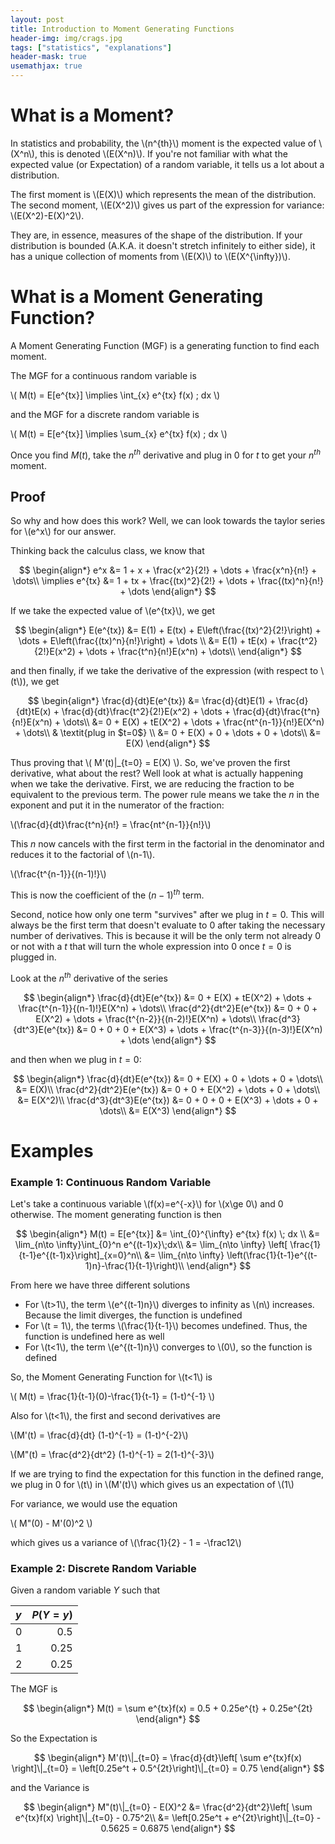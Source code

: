 ```yaml
---
layout: post
title: Introduction to Moment Generating Functions
header-img: img/crags.jpg
tags: ["statistics", "explanations"]
header-mask: true
usemathjax: true
---
```


# What is a Moment?

In statistics and probability, the \\(n^{th}\\) moment is the expected value of \\(X^n\\), this is denoted \\(E(X^n)\\). If you're not familiar with what the expected value (or Expectation) of a random variable, it tells us a lot about a distribution. 

The first moment is \\(E(X)\\) which represents the mean of the distribution. The second moment, \\(E(X^2)\\) gives us part of the expression for variance: \\(E(X^2)-E(X)^2\\).

They are, in essence, measures of the shape of the distribution. If your distribution is bounded (A.K.A. it doesn't stretch infinitely to either side), it has a unique collection of moments from \\(E(X)\\) to \\(E(X^{\infty})\\).

# What is a Moment Generating Function?

A Moment Generating Function (MGF) is a generating function to find each moment. 

The MGF for a continuous random variable is

\\(
    M(t) = E[e^{tx}] \implies \int_{x} e^{tx} f(x) \; dx 
\\)

and the MGF for a discrete random variable is

\\(
    M(t) = E[e^{tx}] \implies \sum_{x} e^{tx} f(x) \; dx 
\\)

Once you find $M(t)$, take the $n^{th}$ derivative and plug in $0$ for $t$ to get your $n^{th}$ moment.

## Proof

So why and how does this work? Well, we can look towards the taylor series for \\(e^x\\) for our answer.

Thinking back the calculus class, we know that 

$$
    \begin{align*}
    e^x &= 1 + x + \frac{x^2}{2!} + \dots + \frac{x^n}{n!} + \dots\\
    \implies e^{tx} &= 1 + tx + \frac{(tx)^2}{2!} + \dots + \frac{(tx)^n}{n!} + \dots
    \end{align*}
$$

If we take the expected value of \\(e^{tx}\\), we get

$$
\begin{align*}
    E(e^{tx}) &= E(1) + E(tx) + E\left(\frac{(tx)^2}{2!}\right) + \dots + E\left(\frac{(tx)^n}{n!}\right) + \dots \\
    &= E(1) + tE(x) + \frac{t^2}{2!}E(x^2) + \dots + \frac{t^n}{n!}E(x^n) + \dots\\
    \end{align*}
$$

and then finally, if we take the derivative of the expression (with respect to \\(t\\)), we get

$$
    \begin{align*}
        \frac{d}{dt}E(e^{tx}) &= \frac{d}{dt}E(1) + \frac{d}{dt}tE(x) + \frac{d}{dt}\frac{t^2}{2!}E(x^2) + \dots + \frac{d}{dt}\frac{t^n}{n!}E(x^n) + \dots\\
        &= 0 + E(X) + tE(X^2) + \dots + \frac{nt^{n-1}}{n!}E(X^n) + \dots\\
        & \textit{plug in $t=0$} \\
        &= 0 + E(X) + 0 + \dots + 0 + \dots\\
        &= E(X) 
    \end{align*}
$$

Thus proving that \\( M'(t)\|_{t=0} = E(X) \\). So, we've proven the first derivative, what about the rest? Well look at what is actually happening when we take the derivative. First, we are reducing the fraction to be equivalent to the previous term. The power rule means we take the $n$ in the exponent and put it in the numerator of the fraction:

\\(\frac{d}{dt}\frac{t^n}{n!} = \frac{nt^{n-1}}{n!}\\)

This $n$ now cancels with the first term in the factorial in the denominator and reduces it to the factorial of \\(n-1\\). 

\\(\frac{t^{n-1}}{(n-1)!}\\)

This is now the coefficient of the $(n-1)^{th}$ term. 

Second, notice how only one term "survives" after we plug in $t=0$. This will always be the first term that doesn't evaluate to $0$ after taking the necessary number of derivatives. This is because it will be the only term not already $0$ or not with a $t$ that will turn the whole expression into $0$ once $t=0$ is plugged in. 

Look at the $n^{th}$ derivative of the series

$$
\begin{align*}
    \frac{d}{dt}E(e^{tx}) &= 0 + E(X) + tE(X^2) + \dots + \frac{t^{n-1}}{(n-1)!}E(X^n) + \dots\\
    \frac{d^2}{dt^2}E(e^{tx}) &= 0 + 0 + E(X^2) + \dots + \frac{t^{n-2}}{(n-2)!}E(X^n) + \dots\\
    \frac{d^3}{dt^3}E(e^{tx}) &= 0 + 0 + 0 + E(X^3) + \dots + \frac{t^{n-3}}{(n-3)!}E(X^n) + \dots
\end{align*}
$$

and then when we plug in $t=0$:

$$
\begin{align*}
    \frac{d}{dt}E(e^{tx}) &= 0 + E(X) + 0 + \dots + 0 + \dots\\
    &= E(X)\\
    \frac{d^2}{dt^2}E(e^{tx}) &= 0 + 0 + E(X^2) + \dots + 0 + \dots\\
    &= E(X^2)\\
    \frac{d^3}{dt^3}E(e^{tx}) &= 0 + 0 + 0 + E(X^3) + \dots + 0 + \dots\\
    &= E(X^3)
\end{align*}
$$

# Examples

### Example 1: Continuous Random Variable

Let's take a continuous variable \\(f(x)=e^{-x}\\) for \\(x\ge 0\\) and 0 otherwise. The moment generating function is then

$$
    \begin{align*}
        M(t) = E[e^{tx}] &= \int_{0}^{\infty} e^{tx} f(x) \; dx \\
        &= \lim_{n\to \infty}\int_{0}^n e^{(t-1)x}\;dx\\
        &= \lim_{n\to \infty} \left[ \frac{1}{t-1}e^{(t-1)x}\right]_{x=0}^n\\
        &= \lim_{n\to \infty} \left(\frac{1}{t-1}e^{(t-1)n}-\frac{1}{t-1}\right)\\
    \end{align*}
$$

From here we have three different solutions
- For \\(t>1\\), the term \\(e^{(t-1)n}\\) diverges to infinity as \\(n\\) increases. Because the limit diverges, the function is undefined
- For \\(t = 1\\), the terms \\(\frac{1}{t-1}\\) becomes undefined. Thus, the function is undefined here as well
- For \\(t<1\\), the term \\(e^{(t-1)n}\\) converges to \\(0\\), so the function is defined

So, the Moment Generating Function for \\(t<1\\) is 

\\(
    M(t) = \frac{1}{t-1}(0)-\frac{1}{t-1} = (1-t)^{-1}
\\)

Also for \\(t<1\\), the first and second derivatives are

\\(M'(t) = \frac{d}{dt} (1-t)^{-1} = (1-t)^{-2}\\)

\\(M"(t) = \frac{d^2}{dt^2} (1-t)^{-1} = 2(1-t)^{-3}\\)

If we are trying to find the expectation for this function in the defined range, we plug in 0 for \\(t\\) in \\(M'(t)\\) which gives us an expectation of \\(1\\)

For variance, we would use the equation

\\(
    M"(0) - M'(0)^2
\\)

which gives us a variance of \\(\frac{1}{2} - 1 = -\frac12\\)

### Example 2: Discrete Random Variable

Given a random variable $Y$ such that

| $y$ | $P(Y=y)$ |
|:----|---------:|
| 0   | 0.5 |
| 1 | 0.25 |
| 2 | 0.25|

The MGF is

$$
    \begin{align*}
    M(t) = \sum e^{tx}f(x) = 0.5 + 0.25e^{t} + 0.25e^{2t}
    \end{align*}
$$

So the Expectation is

$$
    \begin{align*}
    M'(t)\|_{t=0} = \frac{d}{dt}\left[ \sum e^{tx}f(x) \right]\|_{t=0} = \left[0.25e^t + 0.5^{2t}\right]\|_{t=0} = 0.75
    \end{align*}
$$

and the Variance is

$$
    \begin{align*}
    M"(t)\|_{t=0} - E(X)^2 &= \frac{d^2}{dt^2}\left[ \sum e^{tx}f(x) \right]\|_{t=0} - 0.75^2\\
    &= \left[0.25e^t + e^{2t}\right]\|_{t=0} - 0.5625 = 0.6875
    \end{align*}
$$